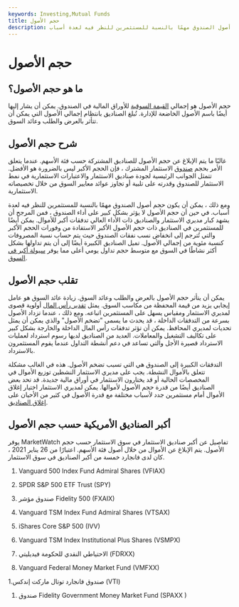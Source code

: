 ```yaml
---
keywords: Investing,Mutual Funds
title: حجم الأصول
description: حجم الأصول هو إجمالي القيمة السوقية للأوراق المالية في الصندوق. يمكن أن يكون حجم أصول الصندوق مهمًا بالنسبة للمستثمرين للنظر فيه لعدة أسباب.
---
```


# حجم الأصول
## ما هو حجم الأصول؟

حجم الأصول هو إجمالي [القيمة السوقية](/marketvalue) للأوراق المالية في الصندوق. يمكن أن يشار إليها أيضًا باسم الأصول الخاضعة للإدارة. تُبلغ الصناديق بانتظام إجمالي الأصول التي يمكن أن تتأثر بالعرض والطلب وعائد السوق.

## شرح حجم الأصول

غالبًا ما يتم الإبلاغ عن حجم الأصول للصناديق المشتركة حسب فئة الأسهم. عندما يتعلق الأمر بحجم [صندوق](/mutualfund) الاستثمار المشترك ، فإن الحجم الأكبر ليس بالضرورة هو الأفضل. تتمثل الجوانب الرئيسية لجودة صناديق الاستثمار والاعتبارات الاستثمارية في نمط الاستثمار للصندوق وقدرته على تلبية أو تجاوز عوائد معايير السوق من خلال تخصيصاته الاستثمارية.

ومع ذلك ، يمكن أن يكون حجم أصول الصندوق مهمًا بالنسبة للمستثمرين للنظر فيه لعدة أسباب. في حين أن حجم الأصول لا يؤثر بشكل كبير على أداء الصندوق ، فمن المرجح أن يشهد كبار مديري الاستثمار والصناديق ذات الأداء العالي تدفقات أكبر للأموال. يمكن أيضًا للمستثمرين في الصناديق ذات حجم الأصول الأكبر الاستفادة من وفورات الحجم الأكبر والتي تُترجم إلى انخفاض نسب نفقات الصندوق حيث يتم حساب نسبة المصروفات كنسبة مئوية من إجمالي الأصول. تميل الصناديق الكبيرة أيضًا إلى أن يتم تداولها بشكل أكثر نشاطًا في السوق مع متوسط حجم تداول يومي أعلى مما يوفر [سيولة أكبر في السوق](/liquidity).

## تقلب حجم الأصول

يمكن أن يتأثر حجم الأصول بالعرض والطلب وعائد السوق. زيادة عائد السوق هو عامل إيجابي يزيد من قيمة المحفظة من مكاسب السوق. يمثل [تقدير رأس المال](/capitalappreciation) أولوية قصوى لمديري الاستثمار ومقياس يسهل على المستثمرين اتباعه. ومع ذلك ، عندما تزداد الأصول بسرعة من التدفقات الداخلة ، قد يحدث ما يسمى "تضخم الأصول" والذي يمكن أن يمثل تحديات لمديري المحافظ. يمكن أن تؤثر تدفقات رأس المال الداخلة والخارجة بشكل كبير على تكاليف التشغيل والمعاملات. العديد من الصناديق لديها رسوم استرداد لعمليات الاسترداد قصيرة الأجل والتي تساعد في دعم أنشطة التداول عندما يقوم المستثمرون بالاسترداد.

التدفقات الكبيرة إلى الصندوق هي التي تسبب تضخم الأصول. هذه في الغالب مشكلة تتعلق بالأموال النشطة. يجب على مديري الاستثمار النشطين توزيع الأموال في المخصصات الحالية أو قد يختارون الاستثمار في أوراق مالية جديدة. قد تحد بعض الصناديق أيضًا من قدرة حجم الأصول لأموالها. يمكن لمديري الاستثمار اختيار إغلاق الأموال أمام مستثمرين جدد لأسباب مختلفة مع قدرة الأصول في كثير من الأحيان على [إغلاق الصناديق](/closedfund).

## أكبر الصناديق الأمريكية حسب حجم الأصول

يوفر MarketWatch تفاصيل عن أكبر صناديق الاستثمار في سوق الاستثمار حسب حجم الأصول. يتم الإبلاغ عن الأموال من خلال أصول فئة الأسهم. اعتبارًا من 26 يناير 2021 ، كان لدى فانجارد خمسة من أكبر الصناديق في سوق الاستثمار.

1. Vanguard 500 Index Fund Admiral Shares (VFIAX)

1. SPDR S&P 500 ETF Trust (SPY)

1. صندوق مؤشر Fidelity 500 (FXAIX)

1. Vanguard TSM Index Fund Admiral Shares (VTSAX)

1. iShares Core S&P 500 (IVV)

1. Vanguard TSM Index Institutional Plus Shares (VSMPX)

1. الاحتياطي النقدي للحكومة فيديليتي (FDRXX)

1. Vanguard Federal Money Market Fund (VMFXX)

1.صندوق فانجارد توتال ماركت إندكس (VTI)

1. صندوق Fidelity Government Money Market Fund (SPAXX )

